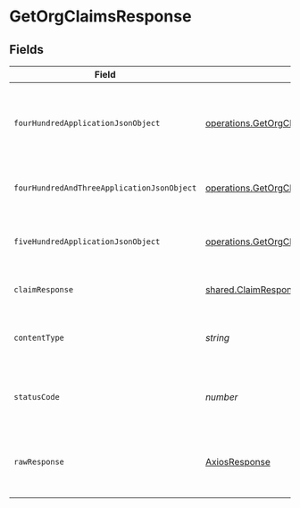 # GetOrgClaimsResponse


## Fields

| Field                                                                                                                                                   | Type                                                                                                                                                    | Required                                                                                                                                                | Description                                                                                                                                             |
| ------------------------------------------------------------------------------------------------------------------------------------------------------- | ------------------------------------------------------------------------------------------------------------------------------------------------------- | ------------------------------------------------------------------------------------------------------------------------------------------------------- | ------------------------------------------------------------------------------------------------------------------------------------------------------- |
| `fourHundredApplicationJsonObject`                                                                                                                      | [operations.GetOrgClaimsResponseBody](../../../sdk/models/operations/getorgclaimsresponsebody.md)                                                       | :heavy_minus_sign:                                                                                                                                      | The request is malformed (e.g, a given path parameter is invalid)<br/>                                                                                  |
| `fourHundredAndThreeApplicationJsonObject`                                                                                                              | [operations.GetOrgClaimsOIDCTokenManagementResponseBody](../../../sdk/models/operations/getorgclaimsoidctokenmanagementresponsebody.md)                 | :heavy_minus_sign:                                                                                                                                      | The user is forbidden from making this request<br/>                                                                                                     |
| `fiveHundredApplicationJsonObject`                                                                                                                      | [operations.GetOrgClaimsOIDCTokenManagementResponseResponseBody](../../../sdk/models/operations/getorgclaimsoidctokenmanagementresponseresponsebody.md) | :heavy_minus_sign:                                                                                                                                      | Something unexpected happened on the server.                                                                                                            |
| `claimResponse`                                                                                                                                         | [shared.ClaimResponse](../../../sdk/models/shared/claimresponse.md)                                                                                     | :heavy_minus_sign:                                                                                                                                      | Claims successfully fetched.                                                                                                                            |
| `contentType`                                                                                                                                           | *string*                                                                                                                                                | :heavy_check_mark:                                                                                                                                      | HTTP response content type for this operation                                                                                                           |
| `statusCode`                                                                                                                                            | *number*                                                                                                                                                | :heavy_check_mark:                                                                                                                                      | HTTP response status code for this operation                                                                                                            |
| `rawResponse`                                                                                                                                           | [AxiosResponse](https://axios-http.com/docs/res_schema)                                                                                                 | :heavy_check_mark:                                                                                                                                      | Raw HTTP response; suitable for custom response parsing                                                                                                 |